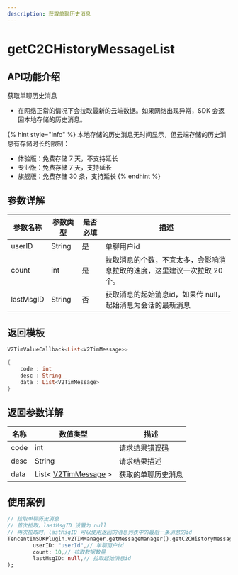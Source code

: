 ```yaml
---
description: 获取单聊历史消息
---
```


# getC2CHistoryMessageList

## API功能介绍

获取单聊历史消息

* 在网络正常的情况下会拉取最新的云端数据。如果网络出现异常，SDK 会返回本地存储的历史消息。

{% hint style="info" %}
本地存储的历史消息无时间显示，但云端存储的历史消息有存储时长的限制：

* 体验版：免费存储 7 天，不支持延长
* 专业版：免费存储 7 天，支持延长
* 旗舰版：免费存储 30 条，支持延长
{% endhint %}

## 参数详解

| 参数名称      | 参数类型   | 是否必填 | 描述                                     |
| --------- | ------ | ---- | -------------------------------------- |
| userID    | String | 是    |  单聊用户id                                |
| count     | int    | 是    | 拉取消息的个数，不宜太多，会影响消息拉取的速度，这里建议一次拉取 20 个。 |
| lastMsgID | String | 否    | 获取消息的起始消息id，如果传 null，起始消息为会话的最新消息      |

## 返回模板

```dart
V2TimValueCallback<List<V2TimMessage>>

{
    code : int
    desc : String
    data : List<V2TimMessage>
}
```

## 返回参数详解

| 名称   | 数值类型                                                             | 描述                                                             |
| ---- | ---------------------------------------------------------------- | -------------------------------------------------------------- |
| code | int                                                              | 请求结果[错误码](https://cloud.tencent.com/document/product/269/1671) |
| desc | String                                                           | 请求结果描述                                                         |
| data | List< [V2TimMessage](../guan-jian-lei/message/v2timmessage.md) > | 获取的单聊历史消息                                                      |

## 使用案例  &#x20;

```dart
// 拉取单聊历史消息
// 首次拉取，lastMsgID 设置为 null
// 再次拉取时，lastMsgID 可以使用返回的消息列表中的最后一条消息的id
TencentImSDKPlugin.v2TIMManager.getMessageManager().getC2CHistoryMessageList(
        userID: "userId",// 单聊用户id
        count: 10,// 拉取数据数量
        lastMsgID: null,// 拉取起始消息id
);
```
